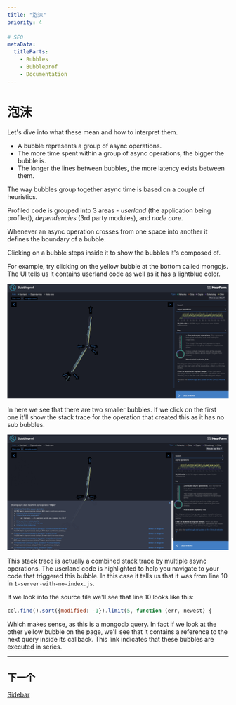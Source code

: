 ```yaml
---
title: "泡沫"
priority: 4

# SEO
metaData:
  titleParts:
    - Bubbles
    - Bubbleprof
    - Documentation
---
```


# 泡沫

Let's dive into what these mean and how to interpret them.

- A bubble represents a group of async operations.
- The more time spent within a group of async operations, the bigger the bubble is.
- The longer the lines between bubbles, the more latency exists between them.

The way bubbles group together async time is based on a couple of heuristics.

Profiled code is grouped into 3 areas - _userland_ (the application being profiled), _dependencies_ (3rd party modules), and _node core_.

Whenever an async operation crosses from one space into another it defines the boundary of a bubble.

Clicking on a bubble steps inside it to show the bubbles it's composed of.

For example, try clicking on the yellow bubble at the bottom called mongojs. The UI tells us it contains userland code as well
as it has a lightblue color.

![Mongo Bubble](04-A.png)

In here we see that there are two smaller bubbles. If we click on the first one it'll show the stack trace
for the operation that created this as it has no sub bubbles.

![Stack Trace Bubble](04-B.png)

This stack trace is actually a combined stack trace by multiple async operations. The userland code is highlighted
to help you navigate to your code that triggered this bubble. In this case it tells us that it was from line 10
in `1-server-with-no-index.js`.

If we look into the source file we'll see that line 10 looks like this:

```js
col.find().sort({modified: -1}).limit(5, function (err, newest) {
```

Which makes sense, as this is a mongodb query. In fact if we look at the other yellow bubble on the page,
we'll see that it contains a reference to the next query inside its callback. This link indicates
that these bubbles are executed in series.

---

## 下一个

[Sidebar](/documentation/bubbleprof/05-sidebar/)
